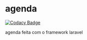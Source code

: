 agenda
======

[![Codacy Badge](https://api.codacy.com/project/badge/Grade/7ff08886332a4714a46a3213a3a45d12)](https://www.codacy.com/app/williamCardenas/agenda?utm_source=github.com&utm_medium=referral&utm_content=williamCardenas/agenda&utm_campaign=badger)

agenda feita com o framework laravel
